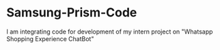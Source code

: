 # Samsung-Prism-Code
I am integrating code for development of my intern project on "Whatsapp Shopping Experience ChatBot"
